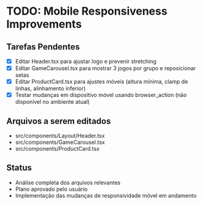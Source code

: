 # TODO: Mobile Responsiveness Improvements

## Tarefas Pendentes
- [x] Editar Header.tsx para ajustar logo e prevenir stretching
- [x] Editar GameCarousel.tsx para mostrar 3 jogos por grupo e reposicionar setas
- [x] Editar ProductCard.tsx para ajustes móveis (altura mínima, clamp de linhas, alinhamento inferior)
- [x] Testar mudanças em dispositivo móvel usando browser_action (não disponível no ambiente atual)

## Arquivos a serem editados
- src/components/Layout/Header.tsx
- src/components/GameCarousel.tsx
- src/components/ProductCard.tsx

## Status
- Análise completa dos arquivos relevantes
- Plano aprovado pelo usuário
- Implementação das mudanças de responsividade móvel em andamento
